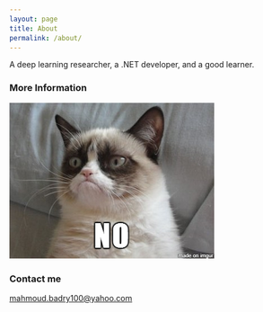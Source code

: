 ```yaml
---
layout: page
title: About
permalink: /about/
---
```


A deep learning researcher, a .NET developer, and a good learner.

### More Information

![](images/No.png)

### Contact me

[mahmoud.badry100@yahoo.com](mailto:mahmoud.badry100@yahoo.com)
